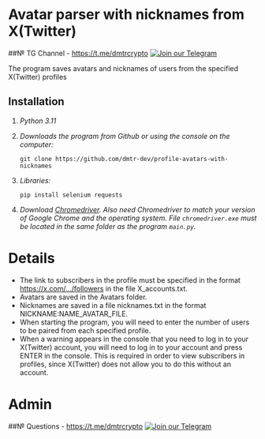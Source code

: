 # Avatar parser with nicknames from X(Twitter)
##№ TG Channel - https://t.me/dmtrcrypto [![Join our Telegram](https://img.shields.io/badge/Telegram-2CA5E0?style=for-the-badge&logo=telegram&logoColor=white)](https://t.me/dmtrcrypto)

The program saves avatars and nicknames of users from the specified X(Twitter) profiles

## Installation
1. *Python 3.11*
2. *Downloads the program from Github or using the console on the computer:*
 
    ```
    git clone https://github.com/dmtr-dev/profile-avatars-with-nicknames
    ```
4. *Libraries:*

    ```
    pip install selenium requests
    ```
6. *Download [Chromedriver](https://googlechromelabs.github.io/chrome-for-testing/#stable). Also need Chromedriver to match your version of Google Chrome and the operating system. File `chromedriver.exe` must be located in the same folder as the program `main.py`.*

# Details
- The link to subscribers in the profile must be specified in the format https://x.com/.../followers in the file X_accounts.txt.
- Avatars are saved in the Avatars folder.
- Nicknames are saved in a file nicknames.txt in the format NICKNAME:NAME_AVATAR_FILE.
- When starting the program, you will need to enter the number of users to be paired from each specified profile.
- When a warning appears in the console that you need to log in to your X(Twitter) account, you will need to log in to your account and press ENTER in the console. This is required in order to view subscribers in profiles, since X(Twitter) does not allow you to do this without an account.

# Admin
##№ Questions - https://t.me/dmtrcrypto [![Join our Telegram](https://img.shields.io/badge/Telegram-2CA5E0?style=for-the-badge&logo=telegram&logoColor=white)](https://t.me/dmtrcrypto)
